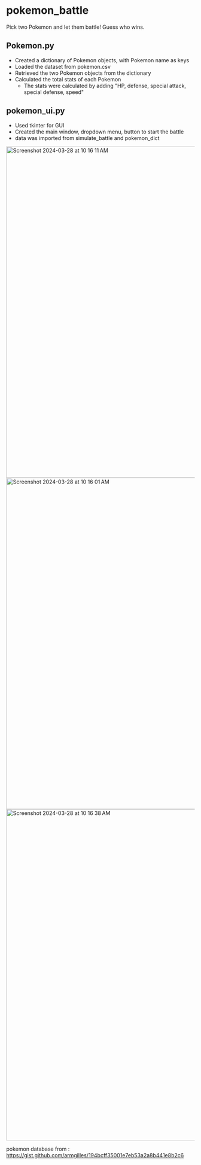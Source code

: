 # pokemon_battle
Pick two Pokemon and let them battle! Guess who wins.

## Pokemon.py
- Created a dictionary of Pokemon objects, with Pokemon name as keys
- Loaded the dataset from pokemon.csv
- Retrieved the two Pokemon objects from the dictionary
- Calculated the total stats of each Pokemon
  - The stats were calculated by adding "HP, defense, special attack, special defense, speed"

## pokemon_ui.py
- Used tkinter for GUI
- Created the main window, dropdown menu, button to start the battle
- data was imported from simulate_battle and pokemon_dict

<img width="886" alt="Screenshot 2024-03-28 at 10 16 11 AM" src="https://github.com/lahrry/pokemon_battle/assets/62029893/1ba53c9a-6934-4ca2-81c3-24ea0167495b">
<img width="886" alt="Screenshot 2024-03-28 at 10 16 01 AM" src="https://github.com/lahrry/pokemon_battle/assets/62029893/02662a57-ff2a-4683-bf09-e0233fff991d">
<img width="886" alt="Screenshot 2024-03-28 at 10 16 38 AM" src="https://github.com/lahrry/pokemon_battle/assets/62029893/d5de9725-c428-408b-8549-5e13ef92f0d9">


pokemon database from : https://gist.github.com/armgilles/194bcff35001e7eb53a2a8b441e8b2c6
